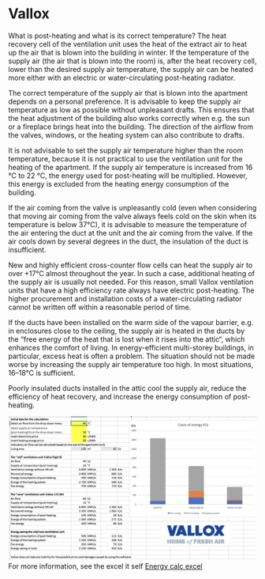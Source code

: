 # Vallox

What is post-heating and what is its correct temperature?
The heat recovery cell of the ventilation unit uses the heat of the extract air to heat up the air that is blown into the building in winter. If the temperature of the supply air (the air that is blown into the room) is, after the heat recovery cell, lower than the desired supply air temperature, the supply air can be heated more either with an electric or water-circulating post-heating radiator.

The correct temperature of the supply air that is blown into the apartment depends on a personal preference. It is advisable to keep the supply air temperature as low as possible without unpleasant drafts. This ensures that the heat adjustment of the building also works correctly when e.g. the sun or a fireplace brings heat into the building. The direction of the airflow from the valves, windows, or the heating system can also contribute to drafts.

It is not advisable to set the supply air temperature higher than the room temperature, because it is not practical to use the ventilation unit for the heating of the apartment. If the supply air temperature is increased from 16 °C to 22 °C, the energy used for post-heating will be multiplied. However, this energy is excluded from the heating energy consumption of the building.

If the air coming from the valve is unpleasantly cold (even when considering that moving air coming from the valve always feels cold on the skin when its temperature is below 37°C), it is advisable to measure the temperature of the air entering the duct at the unit and the air coming from the valve. If the air cools down by several degrees in the duct, the insulation of the duct is insufficient.

New and highly efficient cross-counter flow cells can heat the supply air to over +17°C almost throughout the year. In such a case, additional heating of the supply air is usually not needed. For this reason, small Vallox ventilation units that have a high efficiency rate always have electric post-heating. The higher procurement and installation costs of a water-circulating radiator cannot be written off within a reasonable period of time.

If the ducts have been installed on the warm side of the vapour barrier, e.g. in enclosures close to the ceiling, the supply air is heated in the ducts by the “free energy of the heat that is lost when it rises into the attic“, which enhances the comfort of living. In energy-efficient multi-storey buildings, in particular, excess heat is often a problem. The situation should not be made worse by increasing the supply air temperature too high. In most situations, 16–18°C is sufficient.

Poorly insulated ducts installed in the attic cool the supply air, reduce the efficiency of heat recovery, and increase the energy consumption of post-heating.

![Alt text](image.png)
For more information, see the excel it self [Energy calc excel](/media/Energianlaskentataulukko_xlsx.xlsx)
